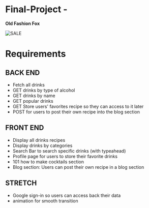 
# Final-Project - 

**Old Fashion Fox**

![SALE](https://user-images.githubusercontent.com/67484805/109711388-d0851880-7b6c-11eb-9549-51cfe6942fbe.png)
# Requirements
## BACK END
- Fetch all drinks
- GET drinks by type of alcohol
- GET drinks by name
- GET popular drinks
- GET Store users' favorites recipe so they can access to it later
- POST for users to post their own recipe into the blog section 

## FRONT END
- Display all drinks recipes
- Display drinks by categories
- Search Bar to search specific drinks (with typeahead)
- Profile page for users to store their favorite drinks
- 101 how to make cocktails section
- Blog section: Users can post their own recipe in a blog section

## STRETCH
- Google sign-in so users can access back their data
- animation for smooth transition

